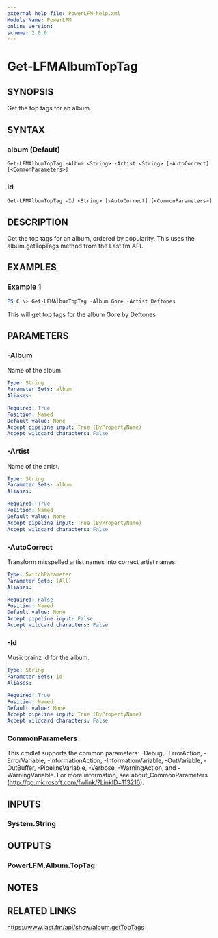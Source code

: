 ```yaml
---
external help file: PowerLFM-help.xml
Module Name: PowerLFM
online version:
schema: 2.0.0
---
```


# Get-LFMAlbumTopTag

## SYNOPSIS
Get the top tags for an album.

## SYNTAX

### album (Default)
```
Get-LFMAlbumTopTag -Album <String> -Artist <String> [-AutoCorrect] [<CommonParameters>]
```

### id
```
Get-LFMAlbumTopTag -Id <String> [-AutoCorrect] [<CommonParameters>]
```

## DESCRIPTION
Get the top tags for an album, ordered by popularity. This uses the album.getTopTags method from the Last.fm API.

## EXAMPLES

### Example 1
```powershell
PS C:\> Get-LFMAlbumTopTag -Album Gore -Artist Deftones
```

This will get top tags for the album Gore by Deftones

## PARAMETERS

### -Album
Name of the album.

```yaml
Type: String
Parameter Sets: album
Aliases:

Required: True
Position: Named
Default value: None
Accept pipeline input: True (ByPropertyName)
Accept wildcard characters: False
```

### -Artist
Name of the artist.

```yaml
Type: String
Parameter Sets: album
Aliases:

Required: True
Position: Named
Default value: None
Accept pipeline input: True (ByPropertyName)
Accept wildcard characters: False
```

### -AutoCorrect
Transform misspelled artist names into correct artist names.

```yaml
Type: SwitchParameter
Parameter Sets: (All)
Aliases:

Required: False
Position: Named
Default value: None
Accept pipeline input: False
Accept wildcard characters: False
```

### -Id
Musicbrainz id for the album.

```yaml
Type: String
Parameter Sets: id
Aliases:

Required: True
Position: Named
Default value: None
Accept pipeline input: True (ByPropertyName)
Accept wildcard characters: False
```

### CommonParameters
This cmdlet supports the common parameters: -Debug, -ErrorAction, -ErrorVariable, -InformationAction, -InformationVariable, -OutVariable, -OutBuffer, -PipelineVariable, -Verbose, -WarningAction, and -WarningVariable.
For more information, see about_CommonParameters (http://go.microsoft.com/fwlink/?LinkID=113216).

## INPUTS

### System.String

## OUTPUTS

### PowerLFM.Album.TopTag

## NOTES

## RELATED LINKS

https://www.last.fm/api/show/album.getTopTags
